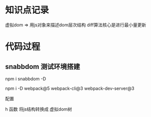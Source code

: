 # 知识点记录
虚拟dom => 用js对象来描述dom层次结构
diff算法核心是进行最小量更新

# 代码过程
## snabbdom 测试环境搭建

npm i snabbdom -D

npm i -D webpack@5 webpack-cli@3 webpack-dev-server@3

配置

h 函数 将js结构转换成 虚拟dom树
